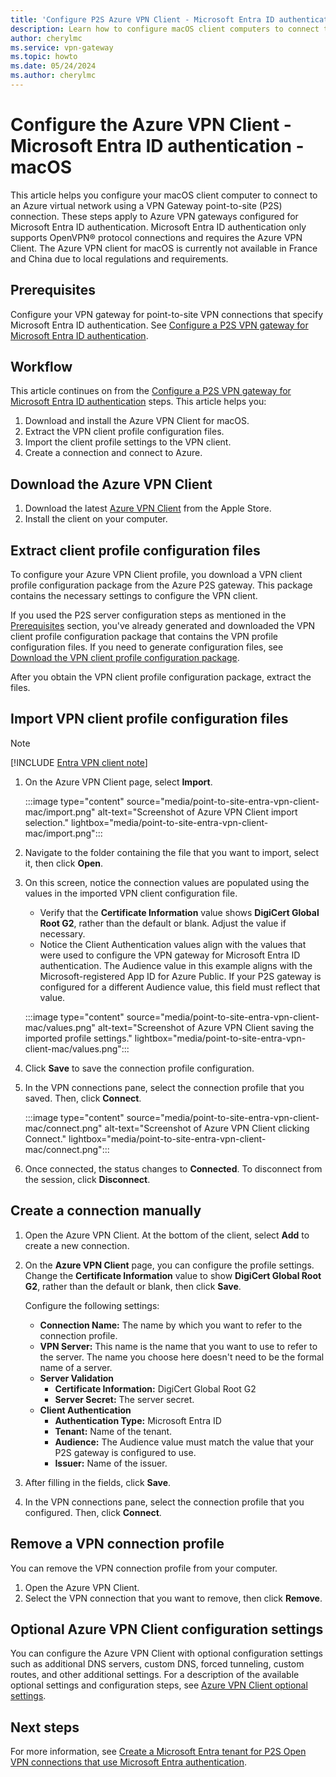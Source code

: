 ```yaml
---
title: 'Configure P2S Azure VPN Client - Microsoft Entra ID authentication - macOS'
description: Learn how to configure macOS client computers to connect to Azure using the Azure VPN Client. These steps are for gateways configured to use Microsoft Entra ID authentication.
author: cherylmc
ms.service: vpn-gateway
ms.topic: howto
ms.date: 05/24/2024
ms.author: cherylmc
---
```


# Configure the Azure VPN Client - Microsoft Entra ID authentication - macOS

This article helps you configure your macOS client computer to connect to an Azure virtual network using a VPN Gateway point-to-site (P2S) connection. These steps apply to Azure VPN gateways configured for Microsoft Entra ID authentication. Microsoft Entra ID authentication only supports OpenVPN® protocol connections and requires the Azure VPN Client. The Azure VPN client for macOS is currently not available in France and China due to local regulations and requirements.

## Prerequisites

Configure your VPN gateway for point-to-site VPN connections that specify Microsoft Entra ID authentication. See [Configure a P2S VPN gateway for Microsoft Entra ID authentication](point-to-site-entra-gateway.md).

## Workflow

This article continues on from the [Configure a P2S VPN gateway for Microsoft Entra ID authentication](point-to-site-entra-gateway.md) steps. This article helps you:

1. Download and install the Azure VPN Client for macOS.
1. Extract the VPN client profile configuration files.
1. Import the client profile settings to the VPN client.
1. Create a connection and connect to Azure.

## Download the Azure VPN Client

1. Download the latest [Azure VPN Client](https://apps.apple.com/us/app/azure-vpn-client/id1553936137) from the Apple Store.
1. Install the client on your computer.

## <a name="generate"></a>Extract client profile configuration files

To configure your Azure VPN Client profile, you download a VPN client profile configuration package from the Azure P2S gateway. This package contains the necessary settings to configure the VPN client.

If you used the P2S server configuration steps as mentioned in the [Prerequisites](#prerequisites) section, you've already generated and downloaded the VPN client profile configuration package that contains the VPN profile configuration files. If you need to generate configuration files, see [Download the VPN client profile configuration package](point-to-site-entra-gateway.md#download).

After you obtain the VPN client profile configuration package, extract the files.

## Import VPN client profile configuration files

> [!NOTE]
> [!INCLUDE [Entra VPN client note](../../includes/vpn-gateway-entra-vpn-client-note.md)]

1. On the Azure VPN Client page, select **Import**.

   :::image type="content" source="media/point-to-site-entra-vpn-client-mac/import.png" alt-text="Screenshot of Azure VPN Client import selection." lightbox="media/point-to-site-entra-vpn-client-mac/import.png":::
1. Navigate to the folder containing the file that you want to import, select it, then click **Open**.

1. On this screen, notice the connection values are populated using the values in the imported VPN client configuration file.

   * Verify that the **Certificate Information** value shows **DigiCert Global Root G2**, rather than the default or blank. Adjust the value if necessary.
   * Notice the Client Authentication values align with the values that were used to configure the VPN gateway for Microsoft Entra ID authentication. The Audience value in this example aligns with the Microsoft-registered App ID for Azure Public. If your P2S gateway is configured for a different Audience value, this field must reflect that value.

   :::image type="content" source="media/point-to-site-entra-vpn-client-mac/values.png" alt-text="Screenshot of Azure VPN Client saving the imported profile settings." lightbox="media/point-to-site-entra-vpn-client-mac/values.png":::

1. Click **Save** to save the connection profile configuration.
1. In the VPN connections pane, select the connection profile that you saved. Then, click **Connect**.

   :::image type="content" source="media/point-to-site-entra-vpn-client-mac/connect.png" alt-text="Screenshot of Azure VPN Client clicking Connect." lightbox="media/point-to-site-entra-vpn-client-mac/connect.png":::
1. Once connected, the status changes to **Connected**. To disconnect from the session, click **Disconnect**.

## Create a connection manually

1. Open the Azure VPN Client. At the bottom of the client, select **Add** to create a new connection.

1. On the **Azure VPN Client** page, you can configure the profile settings. Change the **Certificate Information** value to show **DigiCert Global Root G2**, rather than the default or blank, then click **Save**.

   Configure the following settings:

   * **Connection Name:** The name by which you want to refer to the connection profile.
   * **VPN Server:** This name is the name that you want to use to refer to the server. The name you choose here doesn't need to be the formal name of a server.
   * **Server Validation**
     * **Certificate Information:** DigiCert Global Root G2
     * **Server Secret:** The server secret.
   * **Client Authentication**
     * **Authentication Type:** Microsoft Entra ID
     * **Tenant:** Name of the tenant.
     * **Audience:** The Audience value must match the value that your P2S gateway is configured to use.
     * **Issuer:** Name of the issuer.
1. After filling in the fields, click **Save**.
1. In the VPN connections pane, select the connection profile that you configured. Then, click **Connect**.

## Remove a VPN connection profile

You can remove the VPN connection profile from your computer.

1. Open the Azure VPN Client.
1. Select the VPN connection that you want to remove, then click **Remove**.

## Optional Azure VPN Client configuration settings

You can configure the Azure VPN Client with optional configuration settings such as additional DNS servers, custom DNS, forced tunneling, custom routes, and other additional settings. For a description of the available optional settings and configuration steps, see [Azure VPN Client optional settings](azure-vpn-client-optional-configurations.md).

## Next steps

For more information, see [Create a Microsoft Entra tenant for P2S Open VPN connections that use Microsoft Entra authentication](openvpn-azure-ad-tenant.md).
